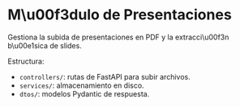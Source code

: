 # M\u00f3dulo de Presentaciones

Gestiona la subida de presentaciones en PDF y la extracci\u00f3n b\u00e1sica de slides.

Estructura:
- `controllers/`: rutas de FastAPI para subir archivos.
- `services/`: almacenamiento en disco.
- `dtos/`: modelos Pydantic de respuesta.